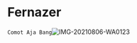 # Fernazer
```Comot Aja Bang```![IMG-20210806-WA0123](https://user-images.githubusercontent.com/84453406/133554300-542c8027-50d0-4876-be15-9d5dd0ddaed8.jpg)
